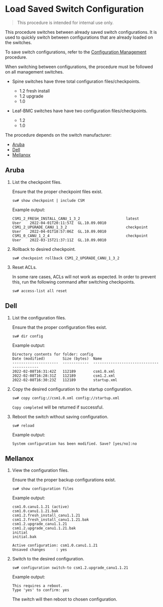 # Load Saved Switch Configuration

> This procedure is intended for internal use only.

This procedure switches between already saved switch configurations. It is used to quickly switch between configurations that are already loaded on the switches.

To save switch configurations, refer to the [Configuration Management](config_management.md) procedure.

When switching between configurations, the procedure must be followed on all management switches.

- Spine switches have three total configuration files/checkpoints.
  - 1.2 fresh install
  - 1.2 upgrade
  - 1.0

- Leaf-BMC switches have have two configuration files/checkpoints.
  - 1.2
  - 1.0

The procedure depends on the switch manufacturer:

- [Aruba](#aruba)
- [Dell](#dell)
- [Mellanox](#mellanox)

## Aruba

1. List the checkpoint files.

    Ensure that the proper checkpoint files exist.

    ```text
    sw# show checkpoint | include CSM
    ```

    Example output:

    ```text
    CSM1_2_FRESH_INSTALL_CANU_1_3_2                     latest      User    2022-04-01T20:11:57Z  GL.10.09.0010
    CSM1_2_UPGRADE_CANU_1_3_2                           checkpoint  User    2022-04-01T18:57:06Z  GL.10.09.0010
    CSM1_0_CANU_1_2_4                                   checkpoint  User    2022-03-15T21:37:11Z  GL.10.09.0010
    ```

1. Rollback to desired checkpoint.

    ```text
    sw# checkpoint rollback CSM1_2_UPGRADE_CANU_1_3_2
    ```

1. Reset ACLs.

    In some rare cases, ACLs will not work as expected. In order to prevent this, run the following command after switching checkpoints.

    ```text
    sw# access-list all reset
    ```

## Dell

1. List the configuration files.

    Ensure that the proper configuration files exist.

    ```text
    sw# dir config
    ```

    Example output:

    ```text
    Directory contents for folder: config
    Date (modified)        Size (bytes)  Name
    ---------------------  ------------  ------------------------------------------
    2022-02-08T16:31:42Z   112189        csm1.0.xml
    2022-02-08T16:28:31Z   112189        csm1.2.xml
    2022-02-08T16:30:23Z   112189        startup.xml
    ```

1. Copy the desired configuration to the startup configuration.

    ```text
    sw# copy config://csm1.0.xml config://startup.xml
    ```

    `Copy completed` will be returned if successful.

1. Reboot the switch without saving configuration.

    ```text
    sw# reload
    ```

    Example output:

    ```text
    System configuration has been modified. Save? [yes/no]:no
    ```

## Mellanox

1. View the configuration files.

    Ensure that the proper backup configurations exist.

    ```text
    sw# show configuration files
    ```

    Example output:

    ```text
    csm1.0.canu1.1.21 (active)
    csm1.0.canu1.1.21.bak
    csm1.2.fresh_install_canu1.1.21
    csm1.2.fresh_install_canu1.1.21.bak
    csm1.2.upgrade_canu1.1.21
    csm1.2.upgrade_canu1.1.21.bak
    initial
    initial.bak

    Active configuration: csm1.0.canu1.1.21
    Unsaved changes     : yes
    ```

1. Switch to the desired configuration.

    ```text
    sw# configuration switch-to csm1.2.upgrade_canu1.1.21
    ```

    Example output:

    ```text
    This requires a reboot.
    Type 'yes' to confirm: yes
    ```

    The switch will then reboot to chosen configuration.
